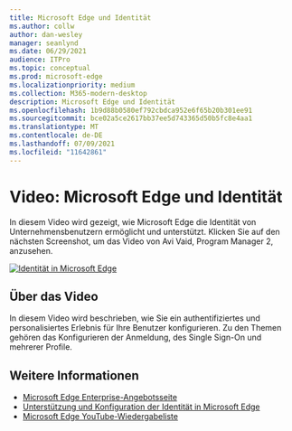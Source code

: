 ```yaml
---
title: Microsoft Edge und Identität
ms.author: collw
author: dan-wesley
manager: seanlynd
ms.date: 06/29/2021
audience: ITPro
ms.topic: conceptual
ms.prod: microsoft-edge
ms.localizationpriority: medium
ms.collection: M365-modern-desktop
description: Microsoft Edge und Identität
ms.openlocfilehash: 1b9d88b0580ef792cbdca952e6f65b20b301ee91
ms.sourcegitcommit: bce02a5ce2617bb37ee5d743365d50b5fc8e4aa1
ms.translationtype: MT
ms.contentlocale: de-DE
ms.lasthandoff: 07/09/2021
ms.locfileid: "11642861"
---
```

# <a name="video-microsoft-edge-and-identity"></a>Video: Microsoft Edge und Identität

In diesem Video wird gezeigt, wie Microsoft Edge die Identität von Unternehmensbenutzern ermöglicht und unterstützt. Klicken Sie auf den nächsten Screenshot, um das Video von Avi Vaid, Program Manager 2, anzusehen.

[![Identität in Microsoft Edge](media/microsoft-edge-video-identity/0.png)](http://www.youtube.com/watch?v=8lRUKhR7ipA "Identity in Microsoft Edge")

## <a name="about-the-video"></a>Über das Video

In diesem Video wird beschrieben, wie Sie ein authentifiziertes und personalisiertes Erlebnis für Ihre Benutzer konfigurieren. Zu den Themen gehören das Konfigurieren der Anmeldung, des Single Sign-On und mehrerer Profile.

## <a name="see-also"></a>Weitere Informationen

- [Microsoft Edge Enterprise-Angebotsseite](https://aka.ms/EdgeEnterprise)
- [Unterstützung und Konfiguration der Identität in Microsoft Edge](microsoft-edge-security-identity.md)
- [Microsoft Edge YouTube-Wiedergabeliste](https://www.youtube.com/playlist?list=PLXtHYVsvn_b-uXh1tMeYpT-0iD8tD3tFy)

